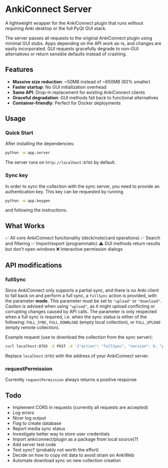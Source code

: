 # AnkiConnect Server

A lightweight wrapper for the AnkiConnect plugin that runs without requiring Anki desktop or the full PyQt GUI stack.

The server passes all requests to the original AnkiConnect plugin using minimal GUI stubs. Apps depending on the API work as-is, and changes are easily incorporated. GUI requests gracefully degrade to non-GUI alternatives or return sensible defaults instead of crashing.

## Features

- **Massive size reduction**: ~50MB instead of ~650MB (92% smaller)
- **Faster startup**: No GUI initialization overhead
- **Same API**: Drop-in replacement for existing AnkiConnect clients
- **Graceful degradation**: GUI methods fall back to functional alternatives
- **Container-friendly**: Perfect for Docker deployments

## Usage

### Quick Start

After installing the dependencies:

```bash
python -m app.server
```

The server runs on `http://localhost:8765` by default.

### Sync key

In order to sync the collection with the sync server, you need to provide an authentication key. This key can be requested by running

```bash
python -m app.keygen
```

and following the instructions.

## What Works

✅ All core AnkiConnect functionality (deck/note/card operations)
✅ Search and filtering
✅ Import/export (programmatic)
⚠️ GUI methods return results but don't open windows
❌ Interactive permission dialogs

## API modifications

### fullSync
Since AnkiConnect only supports a partial sync, and there is no Anki client to fall back on and perform a full sync, a `fullSync` action is provided, with the parameter **mode**. This parameter must be set to `"upload"` or `"download"`. Caution is advised when using `"upload"`, as it might upload conflicting or corrupting changes caused by API calls. The parameter is only respected when a full sync is required, i.e. when the sync status is either of the following: `FULL_SYNC`, `FULL_DOWNLOAD` (empty local collection), or `FULL_UPLOAD` (empty remote collection).

Example request (use to download the collection from the sync server):

```Bash
curl localhost:8765 -X POST -d '{"action": "fullSync", "version": 6, "params": {"mode": "download"}}'
```

Replace `localhost:8765` with the address of your AnkiConnect server.

### requestPermission
Currently `requestPermission` always returns a positive response

## Todo

- Implement CORS in requests (currently all requests are accepted)
- Log errors
- Nicer log output
- Flag to create database
- Report media sync status
- Investigate better way to store user credentials
- Import ankiconnect/plugin as a package from local source(?)
- Add server test code
- Test sync? (probably not worth the effort)
- Decide on how to copy init data to avoid strain on AnkiWeb
- Automate download sync on new collection creation
